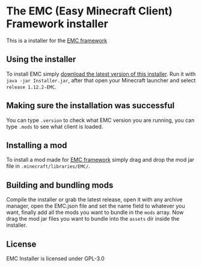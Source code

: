 The EMC (Easy Minecraft Client) Framework installer 
===================

This is a installer for the [EMC framework](https://github.com/Moudoux/EMC)

Using the installer
-------------------

To install EMC simply [download the latest version of this installer](https://github.com/Moudoux/EMC-Installer/releases).
Run it with `java -jar Installer.jar`, after that open your Minecraft launcher and select `release 1.12.2-EMC`.

Making sure the installation was successful
-------------------

You can type `.version` to check what EMC version you are running, you can type `.mods` to see what client is loaded.

Installing a mod
-------------------

To install a mod made for [EMC framework](https://github.com/Moudoux/EMC) simply drag and drop the mod jar file in 
`.minecraft/libraries/EMC/`.

Building and bundling mods
-------------------

Compile the installer or grab the latest release, open it with any archive manager,
open the EMC.json file and set the name field to whatever you want, finally add all the mods you 
want to bundle in the `mods` array. Now drag the mod jar files you want to bundle into the `assets` dir inside the installer.

License
-------------------

EMC Installer is licensed under GPL-3.0
